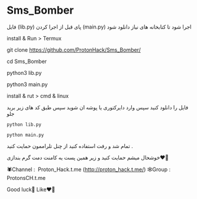 # Sms_Bomber
فایل (lib.py) پای قبل از اجرا کردن (main.py) اجرا شود تا کتابخانه های نیاز دانلود شود


install & Run > Termux 

git clone https://github.com/ProtonHack/Sms_Bomber/

cd Sms_Bomber

python3 lib.py

python3 main.py 


install & rut > cmd & linux


فایل را دانلود کنید سپس وارد دایرکتوری یا پوشه ان شوید سپس طبق کد های زیر برید جلو

	python lib.py
	
	python main.py
	
	
	
 تمام شد و رفت استفاده کنید از چنل تلراممون حمایت کنید .
 
 خوشحال میشم حمایت کنید و زیر همین پست یه کامنت دمت گرم بندازی♥️🥲

🕷Channel :  Proton_Hack.t.me
 (http://proton_hack.t.me/)
 🕸Group : ProtonsCH.t.me

Good luck🫵
Like❤️‍🔥

